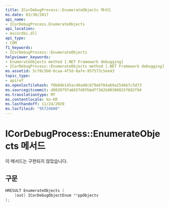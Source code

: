 ```yaml
---
title: ICorDebugProcess::EnumerateObjects 메서드
ms.date: 03/30/2017
api_name:
- ICorDebugProcess.EnumerateObjects
api_location:
- mscordbi.dll
api_type:
- COM
f1_keywords:
- ICorDebugProcess::EnumerateObjects
helpviewer_keywords:
- EnumerateObjects method [.NET Framework debugging]
- ICorDebugProcess::EnumerateObjects method [.NET Framework debugging]
ms.assetid: 5cf8c5b0-6caa-4f5d-8afe-957573c5ee43
topic_type:
- apiref
ms.openlocfilehash: f0b84b145ac49a40c679e6f84a69a2546b7c5d73
ms.sourcegitcommit: d8020797a6657d0fbbdff362b80300815f682f94
ms.translationtype: MT
ms.contentlocale: ko-KR
ms.lasthandoff: 11/24/2020
ms.locfileid: "95724600"
---
```

# <a name="icordebugprocessenumerateobjects-method"></a>ICorDebugProcess::EnumerateObjects 메서드

이 메서드는 구현되지 않았습니다.  
  
## <a name="syntax"></a>구문  
  
```cpp  
HRESULT EnumerateObjects (  
    [out] ICorDebugObjectEnum **ppObjects  
);  
```
